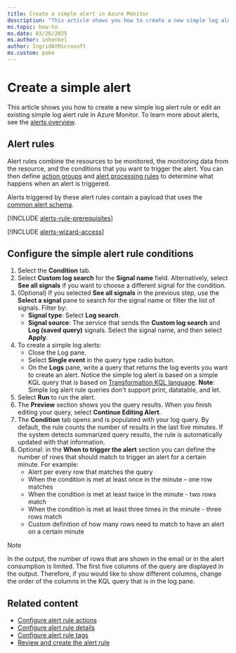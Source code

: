 ```yaml
---
title: Create a simple alert in Azure Monitor
description: "This article shows you how to create a new simple log alert rule or edit an existing simple log alert rule in Azure Monitor."
ms.topic: how-to 
ms.date: 03/26/2025
ms.author: inhenkel
author: IngridAtMicrosoft
ms.custom: poke
---
```


# Create a simple alert

This article shows you how to create a new simple log alert rule or edit an existing simple log alert rule in Azure Monitor. To learn more about alerts, see the [alerts overview](alerts-overview.md).

## Alert rules

Alert rules combine the resources to be monitored, the monitoring data from the resource, and the conditions that you want to trigger the alert. You can then define [action groups](action-groups.md) and [alert processing rules](alerts-action-rules.md) to determine what happens when an alert is triggered.

Alerts triggered by these alert rules contain a payload that uses the [common alert schema](alerts-common-schema.md).

[!INCLUDE [alerts-rule-prerequisites](includes/alerts-rule-prerequisites.md)]

[!INCLUDE [alerts-wizard-access](includes/alerts-wizard-access.md)]

## Configure the simple alert rule conditions

1. Select the **Condition** tab.  
1. Select **Custom log search** for the **Signal name** field. Alternatively, select **See all signals** if you want to choose a different signal for the condition.
1. (Optional) If you selected **See all signals** in the previous step, use the **Select a signal** pane to search for the signal name or filter the list of signals. Filter by:
    -   **Signal type**: Select **Log search**.
    -   **Signal source**: The service that sends the **Custom log search** and **Log (saved query)** signals. Select the signal name, and then select **Apply**.
1.  To create a simple log alerts:
    -   Close the Log pane.
    -   Select **Single event** in the query type radio button.
    -   On the **Logs** pane, write a query that returns the log events you want to create an alert. Notice the simple log alert is based on a simple KQL query that is based on [Transformation KQL language](/azure/azure-monitor/essentials/data-collection-transformations-structure#supported-kql-features). **Note**: Simple log alert rule queries don't support print, datatable, and let.
1.  Select **Run** to run the alert.
1.  The **Preview** section shows you the query results. When you finish editing your query, select **Continue Editing Alert**.
1.  The **Condition** tab opens and is populated with your log query. By default, the rule counts the number of results in the last five minutes. If the system detects summarized query results, the rule is automatically updated with that information.
1.  Optional: in the **When to trigger the alert** section you can define the number of rows that should match to trigger an alert for a certain minute. For example:
    -   Alert per every row that matches the query
    -   When the condition is met at least once in the minute – one row matches
    -   When the condition is met at least twice in the minute - two rows match
    -   When the condition is met at least three times in the minute - three rows match
    -   Custom definition of how many rows need to match to have an alert on a certain minute

> [!NOTE] 
> In the output, the number of rows that are shown in the email or in the alert consumption is limited. The first five columns of the query are displayed in the output. Therefore, if you would like to show different columns, change the order of the columns in the KQL query that is in the log pane.

## Related content

- [Configure alert rule actions](alerts-create-log-alert-rule.md#configure-alert-rule-actions)
- [Configure alert rule details](alerts-create-log-alert-rule.md#configure-alert-rule-details)
- [Configure alert rule tags](alerts-create-log-alert-rule.md#configure-alert-rule-tags)
- [Review and create the alert rule](alerts-create-log-alert-rule.md#review-and-create-the-alert-rule)
